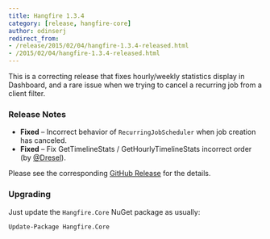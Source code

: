 ```yaml
---
title: Hangfire 1.3.4
category: [release, hangfire-core]
author: odinserj
redirect_from: 
- /release/2015/02/04/hangfire-1.3.4-released.html
- /2015/02/04/hangfire-1.3.4-released.html
---
```


This is a correcting release that fixes hourly/weekly statistics display in Dashboard, and a rare issue when we trying to cancel a recurring job from a client filter.

### Release Notes

* **Fixed** – Incorrect behavior of `RecurringJobScheduler` when job creation has canceled.
* **Fixed** – Fix GetTimelineStats / GetHourlyTimelineStats incorrect order (by [@Dresel](https://github.com/Dresel)).

Please see the corresponding [GitHub Release](https://github.com/HangfireIO/Hangfire/releases/tag/v1.3.4) for the details.


### Upgrading

Just update the `Hangfire.Core` NuGet package as usually:

    Update-Package Hangfire.Core